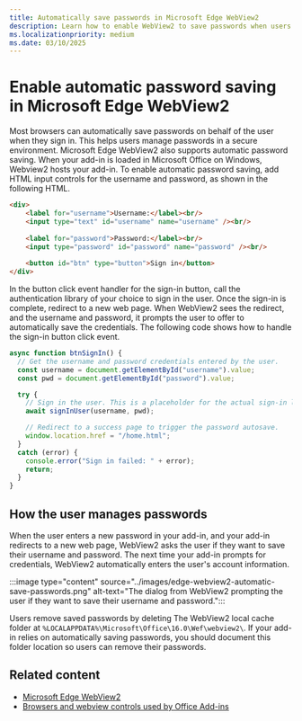```yaml
---
title: Automatically save passwords in Microsoft Edge WebView2
description: Learn how to enable WebView2 to save passwords when users sign in using your add-in.
ms.localizationpriority: medium
ms.date: 03/10/2025
---
```


# Enable automatic password saving in Microsoft Edge WebView2

Most browsers can automatically save passwords on behalf of the user when they sign in. This helps users manage passwords in a secure environment. Microsoft Edge WebView2 also supports automatic password saving. When your add-in is loaded in Microsoft Office on Windows, Webview2 hosts your add-in. To enable automatic password saving, add HTML input controls for the username and password, as shown in the following HTML.

```html
<div>
    <label for="username">Username:</label><br/>
    <input type="text" id="username" name="username" /><br/>
    
    <label for="password">Password:</label><br/>
    <input type="password" id="password" name="password" /><br/>
    
    <button id="btn" type="button">Sign in</button>
</div>
```

In the button click event handler for the sign-in button, call the authentication library of your choice to sign in the user. Once the sign-in is complete, redirect to a new web page. When WebView2 sees the redirect, and the username and password, it prompts the user to offer to automatically save the credentials. The following code shows how to handle the sign-in button click event.

```javascript
async function btnSignIn() {
  // Get the username and password credentials entered by the user.
  const username = document.getElementById("username").value;
  const pwd = document.getElementById("password").value;

  try {
    // Sign in the user. This is a placeholder for the actual sign-in logic.
    await signInUser(username, pwd);

    // Redirect to a success page to trigger the password autosave.
    window.location.href = "/home.html";
  }
  catch (error) {
    console.error("Sign in failed: " + error);
    return;
  }
}
```

## How the user manages passwords

When the user enters a new password in your add-in, and your add-in redirects to a new web page, WebView2 asks the user if they want to save their username and password. The next time your add-in prompts for credentials, WebView2 automatically enters the user's account information.

:::image type="content" source="../images/edge-webview2-automatic-save-passwords.png" alt-text="The dialog from WebView2 prompting the user if they want to save their username and password.":::

Users remove saved passwords by deleting The WebView2 local cache folder at `%LOCALAPPDATA%\Microsoft\Office\16.0\Wef\webview2\`. If your add-in relies on automatically saving passwords, you should document this folder location so users can remove their passwords.

## Related content

- [Microsoft Edge WebView2](https://developer.microsoft.com/microsoft-edge/webview2)
- [Browsers and webview controls used by Office Add-ins](../concepts/browsers-used-by-office-web-add-ins.md)
